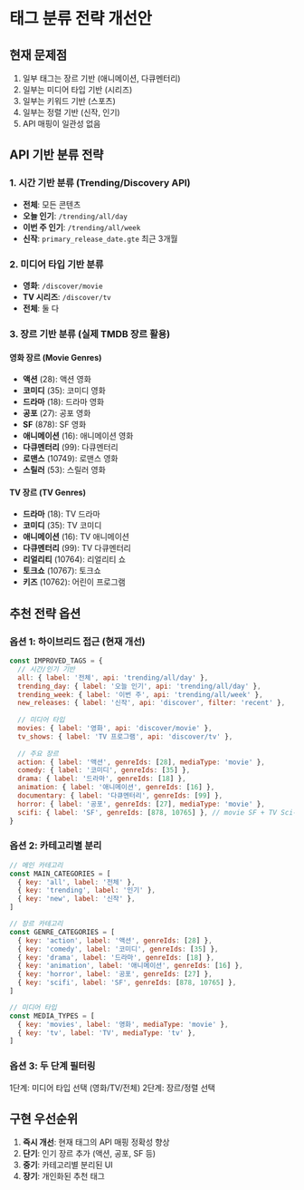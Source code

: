 # 태그 분류 전략 개선안

## 현재 문제점
1. 일부 태그는 장르 기반 (애니메이션, 다큐멘터리)
2. 일부는 미디어 타입 기반 (시리즈)
3. 일부는 키워드 기반 (스포츠)
4. 일부는 정렬 기반 (신작, 인기)
5. API 매핑이 일관성 없음

## API 기반 분류 전략

### 1. 시간 기반 분류 (Trending/Discovery API)
- **전체**: 모든 콘텐츠
- **오늘 인기**: `/trending/all/day` 
- **이번 주 인기**: `/trending/all/week`
- **신작**: `primary_release_date.gte` 최근 3개월

### 2. 미디어 타입 기반 분류
- **영화**: `/discover/movie`
- **TV 시리즈**: `/discover/tv`
- **전체**: 둘 다

### 3. 장르 기반 분류 (실제 TMDB 장르 활용)

#### 영화 장르 (Movie Genres)
- **액션** (28): 액션 영화
- **코미디** (35): 코미디 영화  
- **드라마** (18): 드라마 영화
- **공포** (27): 공포 영화
- **SF** (878): SF 영화
- **애니메이션** (16): 애니메이션 영화
- **다큐멘터리** (99): 다큐멘터리
- **로맨스** (10749): 로맨스 영화
- **스릴러** (53): 스릴러 영화

#### TV 장르 (TV Genres)  
- **드라마** (18): TV 드라마
- **코미디** (35): TV 코미디
- **애니메이션** (16): TV 애니메이션
- **다큐멘터리** (99): TV 다큐멘터리
- **리얼리티** (10764): 리얼리티 쇼
- **토크쇼** (10767): 토크쇼
- **키즈** (10762): 어린이 프로그램

## 추천 전략 옵션

### 옵션 1: 하이브리드 접근 (현재 개선)
```javascript
const IMPROVED_TAGS = {
  // 시간/인기 기반
  all: { label: '전체', api: 'trending/all/day' },
  trending_day: { label: '오늘 인기', api: 'trending/all/day' },
  trending_week: { label: '이번 주', api: 'trending/all/week' },
  new_releases: { label: '신작', api: 'discover', filter: 'recent' },
  
  // 미디어 타입
  movies: { label: '영화', api: 'discover/movie' },
  tv_shows: { label: 'TV 프로그램', api: 'discover/tv' },
  
  // 주요 장르
  action: { label: '액션', genreIds: [28], mediaType: 'movie' },
  comedy: { label: '코미디', genreIds: [35] },
  drama: { label: '드라마', genreIds: [18] },
  animation: { label: '애니메이션', genreIds: [16] },
  documentary: { label: '다큐멘터리', genreIds: [99] },
  horror: { label: '공포', genreIds: [27], mediaType: 'movie' },
  scifi: { label: 'SF', genreIds: [878, 10765] }, // movie SF + TV Sci-Fi & Fantasy
}
```

### 옵션 2: 카테고리별 분리
```javascript
// 메인 카테고리
const MAIN_CATEGORIES = [
  { key: 'all', label: '전체' },
  { key: 'trending', label: '인기' },
  { key: 'new', label: '신작' },
]

// 장르 카테고리  
const GENRE_CATEGORIES = [
  { key: 'action', label: '액션', genreIds: [28] },
  { key: 'comedy', label: '코미디', genreIds: [35] },
  { key: 'drama', label: '드라마', genreIds: [18] },
  { key: 'animation', label: '애니메이션', genreIds: [16] },
  { key: 'horror', label: '공포', genreIds: [27] },
  { key: 'scifi', label: 'SF', genreIds: [878, 10765] },
]

// 미디어 타입
const MEDIA_TYPES = [
  { key: 'movies', label: '영화', mediaType: 'movie' },
  { key: 'tv', label: 'TV', mediaType: 'tv' },
]
```

### 옵션 3: 두 단계 필터링
1단계: 미디어 타입 선택 (영화/TV/전체)
2단계: 장르/정렬 선택

## 구현 우선순위

1. **즉시 개선**: 현재 태그의 API 매핑 정확성 향상
2. **단기**: 인기 장르 추가 (액션, 공포, SF 등)
3. **중기**: 카테고리별 분리된 UI
4. **장기**: 개인화된 추천 태그